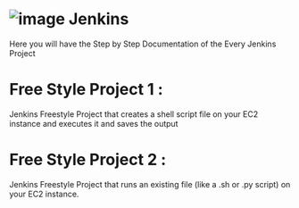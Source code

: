 # ![image](https://github.com/user-attachments/assets/796aaf3d-69ac-4f65-9d72-93f15dc43878) Jenkins
Here you will have the Step by Step Documentation of the Every Jenkins Project


# Free Style Project 1 : 
 Jenkins Freestyle Project that creates a shell script file on your EC2 instance and executes it and saves the output

# Free Style Project 2 :
Jenkins Freestyle Project that runs an existing file (like a .sh or .py script) on your EC2 instance.
